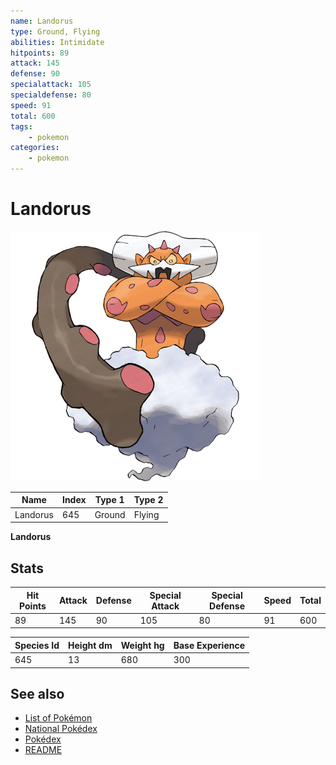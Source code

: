 ```yaml
---
name: Landorus
type: Ground, Flying
abilities: Intimidate
hitpoints: 89
attack: 145
defense: 90
specialattack: 105
specialdefense: 80
speed: 91
total: 600
tags:
    - pokemon
categories:
    - pokemon
---
```


# Landorus


![Landorus](images/645.png)

| **Name** | **Index** | **Type 1** | **Type 2** |
|----|----|----|----|
| Landorus | 645 | Ground | Flying  |

**Landorus** 


## Stats

| **Hit Points** | **Attack** | **Defense** | **Special Attack** | **Special Defense** | **Speed** | **Total** |
|----------------|------------|-------------|--------------------|---------------------|-----------|-----------|
| 89 | 145 | 90 | 105 | 80 | 91 | 600 |


| **Species Id** | **Height dm** | **Weight hg** | **Base Experience** |
|----------------|------------|------------|---------------------|
| 645 | 13 | 680 | 300 |

## See also

- [List of Pokémon](../pokemon.md)
- [National Pokédex](../national_pokedex.md)
- [Pokédex](../pokedex.md)
- [README](../README.md)
